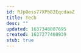 ```yaml
---
id: RJpOess77XPb82EqcdaaZ
title: Tech
desc: ""
updated: 1637348807695
created: 1637277460939
stub: true
---
```

